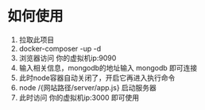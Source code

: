 # 如何使用

1. 拉取此项目
2. docker-composer -up -d
3. 浏览器访问 你的虚拟机ip:9090
4. 输入相关信息，mongodb的地址输入 mongodb 即可连接
5. 此时node容器自动关闭了，开启它再进入执行命令 
6. node /{网站路径/server/app.js} 启动服务器
7. 此时访问  你的虚拟机ip:3000 即可使用

